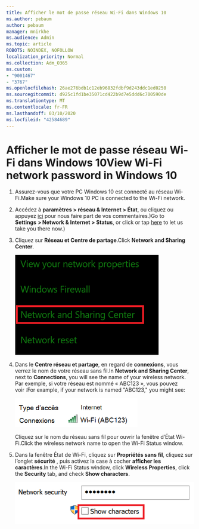 ```yaml
---
title: Afficher le mot de passe réseau Wi-Fi dans Windows 10
ms.author: pebaum
author: pebaum
manager: mnirkhe
ms.audience: Admin
ms.topic: article
ROBOTS: NOINDEX, NOFOLLOW
localization_priority: Normal
ms.collection: Adm_O365
ms.custom:
- "9001467"
- "3767"
ms.openlocfilehash: 26ae276bdb1c12eb96832fdbf9d243ddc1ed0250
ms.sourcegitcommit: d925c1fd1be35071cd422b9d7e5ddd6c700590de
ms.translationtype: MT
ms.contentlocale: fr-FR
ms.lasthandoff: 03/10/2020
ms.locfileid: "42584689"
---
```

# <a name="view-wi-fi-network-password-in-windows-10"></a><span data-ttu-id="3e3ae-102">Afficher le mot de passe réseau Wi-Fi dans Windows 10</span><span class="sxs-lookup"><span data-stu-id="3e3ae-102">View Wi-Fi network password in Windows 10</span></span>

1. <span data-ttu-id="3e3ae-103">Assurez-vous que votre PC Windows 10 est connecté au réseau Wi-Fi.</span><span class="sxs-lookup"><span data-stu-id="3e3ae-103">Make sure your Windows 10 PC is connected to the Wi-Fi network.</span></span>

2. <span data-ttu-id="3e3ae-104">Accédez à **paramètres > réseau & Internet > État**, ou cliquez ou appuyez [ici](ms-settings:network?activationSource=GetHelp) pour nous faire part de vos commentaires.)</span><span class="sxs-lookup"><span data-stu-id="3e3ae-104">Go to **Settings  > Network & Internet  > Status**, or click or tap [here](ms-settings:network?activationSource=GetHelp) to let us take you there now.)</span></span>

3. <span data-ttu-id="3e3ae-105">Cliquez sur **Réseau et Centre de partage**.</span><span class="sxs-lookup"><span data-stu-id="3e3ae-105">Click **Network and Sharing Center**.</span></span>

    ![Centre réseau et partage.](media/network-sharing-center.png)

4. <span data-ttu-id="3e3ae-107">Dans le **Centre réseau et partage**, en regard de **connexions**, vous verrez le nom de votre réseau sans fil.</span><span class="sxs-lookup"><span data-stu-id="3e3ae-107">In **Network and Sharing Center**, next to **Connections**, you will see the name of your wireless network.</span></span> <span data-ttu-id="3e3ae-108">Par exemple, si votre réseau est nommé « ABC123 », vous pouvez voir :</span><span class="sxs-lookup"><span data-stu-id="3e3ae-108">For example, if your network is named "ABC123," you might see:</span></span>

    ![Connexions réseau.](media/network-connections.png)

    <span data-ttu-id="3e3ae-110">Cliquez sur le nom du réseau sans fil pour ouvrir la fenêtre d’État Wi-Fi.</span><span class="sxs-lookup"><span data-stu-id="3e3ae-110">Click the wireless network name to open the Wi-Fi Status window.</span></span> 

5. <span data-ttu-id="3e3ae-111">Dans la fenêtre État de Wi-Fi, cliquez sur **Propriétés sans fil**, cliquez sur l’onglet **sécurité** , puis activez la case à cocher **afficher les caractères**.</span><span class="sxs-lookup"><span data-stu-id="3e3ae-111">In the Wi-Fi Status window, click **Wireless Properties**, click the **Security** tab, and check **Show characters**.</span></span>

    ![Afficher les caractères du mot de passe Wi-Fi.](media/show-password-characters.png)

